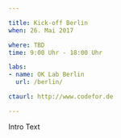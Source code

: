 ```yaml
---

title: Kick-off Berlin
when: 26. Mai 2017

where: TBD
time: 9:00 Uhr - 18:00 Uhr 

labs:
- name: OK Lab Berlin
  url: /berlin/

ctaurl: http://www.codefor.de

---
```


Intro Text